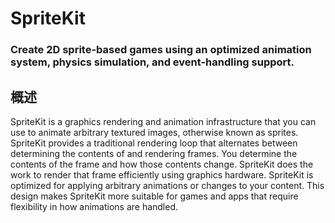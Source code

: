 # SpriteKit
### Create 2D sprite-based games using an optimized animation system, physics simulation, and event-handling support.
## 概述
SpriteKit is a graphics rendering and animation infrastructure that you can use to animate arbitrary textured images, otherwise known as sprites. SpriteKit provides a traditional rendering loop that alternates between determining the contents of and rendering frames. You determine the contents of the frame and how those contents change. SpriteKit does the work to render that frame efficiently using graphics hardware. SpriteKit is optimized for applying arbitrary animations or changes to your content. This design makes SpriteKit more suitable for games and apps that require flexibility in how animations are handled.
